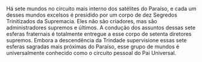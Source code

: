 ﻿Há sete mundos no circuito mais interno dos satélites do Paraíso, e cada um desses mundos excelsos é presidido por um corpo de dez Segredos Trinitizados da Supremacia. Eles não são criadores, mas são administradores supremos e últimos. A condução dos assuntos dessas sete esferas fraternais é totalmente entregue a esse corpo de setenta diretores supremos. Embora a descendência da Trindade supervisione essas sete esferas sagradas mais próximas do Paraíso, esse grupo de mundos é universalmente conhecido como o circuito pessoal do Pai Universal.